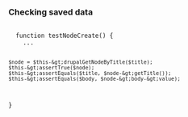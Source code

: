 <h3>Checking saved data</h3>
          <pre><code class="hljs">
  function testNodeCreate() {
    ...

    $node = $this-&gt;drupalGetNodeByTitle($title);
    $this-&gt;assertTrue($node);
    $this-&gt;assertEquals($title, $node-&gt;getTitle());
    $this-&gt;assertEquals($body, $node-&gt;body-&gt;value);
  }
          </code></pre>
        